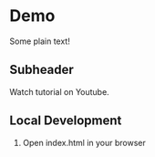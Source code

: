 # Demo

Some plain text!

## Subheader

Watch tutorial on Youtube.

## Local Development

1. Open index.html in your browser
